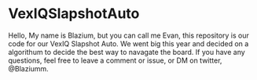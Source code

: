 # VexIQSlapshotAuto
Hello, My name is Blazium, but you can call me Evan, this repository is our code for our VexIQ 
Slapshot Auto. We went big this year and decided on a algorithum to decide the best way to navagate
the board. If you have any questions, feel free to leave a comment or issue, or DM on twitter, 
@Blaziumm.
